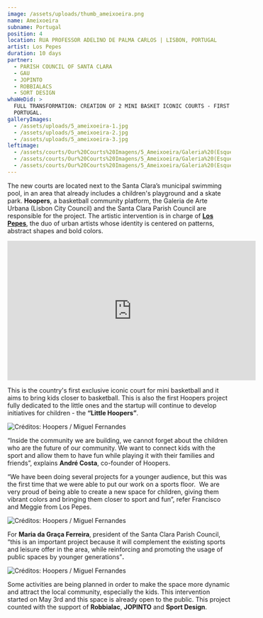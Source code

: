 ```yaml
---
image: /assets/uploads/thumb_ameixoeira.png
name: Ameixoeira
subname: Portugal
position: 4
location: RUA PROFESSOR ADELINO DE PALMA CARLOS | LISBON, PORTUGAL
artist: Los Pepes
duration: 10 days
partner:
  - PARISH COUNCIL OF SANTA CLARA
  - GAU
  - JOPINTO
  - ROBBIALACS
  - SORT DESIGN
whaWeDid: >
  FULL TRANSFORMATION: CREATION OF 2 MINI BASKET ICONIC COURTS - FIRST IN
  PORTUGAL.
galleryImages:
  - /assets/uploads/5_ameixoeira-1.jpg
  - /assets/uploads/5_ameixoeira-2.jpg
  - /assets/uploads/5_ameixoeira-3.jpg
leftimage:
  - /assets/courts/Our%20Courts%20Imagens/5_Ameixoeira/Galeria%20(Esquerda)/1.jpg
  - /assets/courts/Our%20Courts%20Imagens/5_Ameixoeira/Galeria%20(Esquerda)/2.jpg
  - /assets/courts/Our%20Courts%20Imagens/5_Ameixoeira/Galeria%20(Esquerda)/3.jpg
---
```

The new courts are located next to the Santa Clara’s municipal swimming pool, in an area that already includes a children's playground and a skate park. <strong>Hoopers</strong>, a basketball community platform, the Galeria de Arte Urbana (Lisbon City Council) and the Santa Clara Parish Council are responsible for the project. The artistic intervention is in charge of <b>[Los Pepes](https://www.instagram.com/lospepesstudio/?hl=pt)</b>, the duo of urban artists whose identity is centered on patterns, abstract shapes and bold colors.



<iframe width="560" height="315" src="https://www.youtube.com/embed/6YNnwq_nykA" title="YouTube video player" frameborder="0" allow="accelerometer; autoplay; clipboard-write; encrypted-media; gyroscope; picture-in-picture" allowfullscreen></iframe>



This is the country's first exclusive iconic court for mini basketball and it aims to bring kids closer to basketball. This is also the first Hoopers project fully dedicated to the little ones and the startup will continue to develop initiatives for children - the <b>“Little Hoopers”</b>.

![Créditos: Hoopers / Miguel Fernandes](/assets/uploads/1_ameixoeira_makingof.jpg "Créditos: Hoopers / Miguel Fernandes")

“Inside the community we are building, we cannot forget about the children who are the future of our community. We want to connect kids with the sport and allow them to have fun while playing it with their families and friends”, explains <b>André Costa</b>, co-founder of Hoopers.



“We have been doing several projects for a younger audience, but this was the first time that we were able to put our work on a sports floor.  We are very proud of being able to create a new space for children, giving them vibrant colors and bringing them closer to sport and fun”, refer Francisco and Meggie from Los Pepes.

![Créditos: Hoopers / Miguel Fernandes](/assets/uploads/2_ameixoeira_makingof.jpg "Créditos: Hoopers / Miguel Fernandes")

For <b>Maria da Graça Ferreira</b>, president of the Santa Clara Parish Council, “this is an important project because it will complement the existing sports and leisure offer in the area, while reinforcing and promoting the usage of public spaces by younger generations”**.**

![Créditos: Hoopers / Miguel Fernandes](/assets/uploads/3_ameixoeira_makingof.jpg "Créditos: Hoopers / Miguel Fernandes")

Some activities are being planned in order to make the space more dynamic and attract the local community, especially the kids. This intervention started on May 3rd and this space is already open to the public. This project counted with the support of <b>Robbialac</b>, <b>JOPINTO</b> and <b>Sport Design</b>.